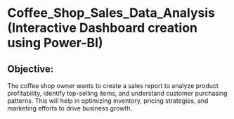 # Coffee_Shop_Sales_Data_Analysis (Interactive Dashboard creation using Power-BI)
##  Objective:
The coffee shop owner wants to create a sales report to analyze product profitability, identify top-selling items, and understand customer purchasing patterns. This will help in optimizing inventory, pricing strategies, and marketing efforts to drive business growth.
